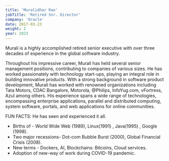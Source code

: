 ```yaml
---
title: 'Muralidhar Rao'
jobTitle: 'Retired Snr. Director'
company: 'Oracle'
date: 2017-03-23
weight: 2
year: 2023
---
```

Murali is a highly accomplished retired senior executive with over three decades of experience in the global software industry.

Throughout his impressive career, Murali has held several senior management positions, contributing to companies of various sizes. He has worked passionately with technology start-ups, playing an integral role in building innovative products. With a strong background in software product development, Murali has worked with renowned organizations including Tata Motors, CDAC Bangalore, Motorola, @Philips, InfoYug.com, vFortress, Azul among others. His experience spans a wide range of technologies, encompassing enterprise applications, parallel and distributed computing, system software, portals, and web applications for online communities.

FUN FACTS: He has seen and experienced it all.
- Births of - World Wide Web (1989), Linux(1991) , Java(1995) , Google (1998).
- Two major recessions- Dot-com Bubble Burst (2000), Global Financial Crisis (2008).
- New terms - Dockers, AI, Blockchains: Bitcoins, Cloud services.
- Adoption of new-way of work during COVID-19 pandemic. 
